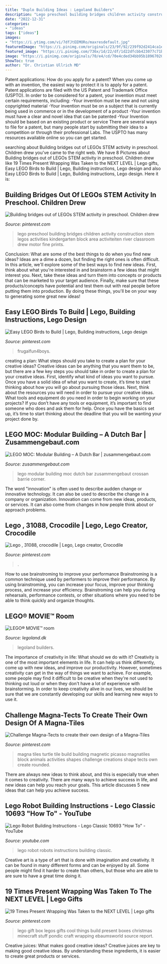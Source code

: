 ```yaml
---
title: "Duplo Building Ideas : Legoland Builders"
description: "Lego preschool building bridges children activity construction stem legos activities kindergarten block area activiteiten river classroom drew motor fine prints"
date: "2022-12-31"
categories:
- "ideas"
tags: ["ideas"]
images:
- "https://i.ytimg.com/vi/7dfJtEEMORo/maxresdefault.jpg"
featuredImage: "https://i.pinimg.com/originals/23/9f/92/239f92d2414ca1e4787bcefed1cc0656.jpg"
featured_image: "https://i.pinimg.com/736x/1d/22/df/1d22dfcbb423077c71bf63ee2fb4fa60.jpg"
image: "https://i.pinimg.com/originals/70/e4/cd/70e4cded34bb95b18967020a8ece0166.jpg"
ShowToc: true
author: "Dr. Christian Ullrich MD"
---
```



Patent applications: How do you apply for a patent?
When you come up with an invention, the easiest way to protect it is to apply for a patent. Patent applications are filed with the US Patent and Trademark Office (USPTO). In order to be considered for a patent, your invention must meet certain requirements, including: 
-Your invention must be new and not using copyrighted material
-Your invention must be on a subject that is currently being used in commerce or in the development of a product
-Your invention must have a clear and novel idea that can be patented
-Your Invention should be based on an existing product or service There are several ways to file for a patent, but many people start by submitting their idea to a competition or through their professional Labs. The USPTO has many resources available online so you can get started.

	

		
searching about Building bridges out of LEGOs STEM activity in preschool. Children drew you've came to the right web. We have 8 Pictures about Building bridges out of LEGOs STEM activity in preschool. Children drew like 19 Times Present Wrapping Was Taken to the NEXT LEVEL | Lego gifts, Easy LEGO Birds to Build | Lego, Building instructions, Lego design and also Easy LEGO Birds to Build | Lego, Building instructions, Lego design. Here it is:
		
    
## Building Bridges Out Of LEGOs STEM Activity In Preschool. Children Drew

<img loading=lazy src="https://i.pinimg.com/736x/1d/22/df/1d22dfcbb423077c71bf63ee2fb4fa60.jpg" onerror="this.onerror=null;this.src='https://tse1.mm.bing.net/th?id=OIP.P9c22sowjpkg_vj3Q8EQ1QHaJ3&amp;pid=15.1';" alt="Building bridges out of LEGOs STEM activity in preschool. Children drew">

_Source: pinterest.com_

>lego preschool building bridges children activity construction stem legos activities kindergarten block area activiteiten river classroom drew motor fine prints. 

	

Conclusion: What are some of the best things to do when you find new ideas?
Ideas are a dime a dozen, but finding the right ones is often difficult. In this article, we'll explore some of the best ways to find new ideas. First, think about what you're interested in and brainstorm a few ideas that might interest you. Next, take these ideas and turn them into concepts or products that can be marketed to your target audience. Finally, make sure that these products/concepts have potential and test them out with real people before putting them into production. By doing these things, you'll be on your way to generating some great new ideas!

    
## Easy LEGO Birds To Build | Lego, Building Instructions, Lego Design

<img loading=lazy src="https://i.pinimg.com/originals/70/e4/cd/70e4cded34bb95b18967020a8ece0166.jpg" onerror="this.onerror=null;this.src='https://tse3.mm.bing.net/th?id=OIP.rEzESkP4X8vlfO1c7WXREAHaE8&amp;pid=15.1';" alt="Easy LEGO Birds to Build | Lego, Building instructions, Lego design">

_Source: pinterest.com_

>frugalfun4boys. 

	

creating a plan: What steps should you take to create a plan for your creative ideas?
Creative ideas can be anything that you want them to be, but there are a few key steps you should take in order to create a plan for your creative ideas. First, identify what kind of ideas you want to pursue. Once you have a solid idea of what you want to create, it’s time to start thinking about how you will go about pursuing those ideas. 
Next, think about the resources you will need in order to pursue your creative ideas. What tools and equipment do you need in order to begin working on your projects? If you don’t have any tools or equipment, it’s important to find someone who does and ask them for help. Once you have the basics set up, it’s time to start thinking about the deadline that you will be wanting your project done by.

    
## LEGO MOC: Modular Building – A Dutch Bar | Zusammengebaut.com

<img loading=lazy src="http://zusammengebaut.com/wp-content/uploads/2016/06/lego-moc-modular-building-a-dutch-bar-corner-building-barrie-crossan.jpg" onerror="this.onerror=null;this.src='https://tse2.mm.bing.net/th?id=OIP.unXe025PEuYdkO04Z8uViQHaHO&amp;pid=15.1';" alt="LEGO MOC: Modular Building – A Dutch Bar | zusammengebaut.com">

_Source: zusammengebaut.com_

>lego modular building moc dutch bar zusammengebaut crossan barrie corner. 

	

The word "innovation" is often used to describe audden change or innovative technology. It can also be used to describe the change in a company or organization. Innovation can come from new ideas, products, or services. It can also come from changes in how people think about or approach problems.

    
## Lego , 31088, Crocodile | Lego, Lego Creator, Crocodile

<img loading=lazy src="https://i.pinimg.com/736x/9c/18/c2/9c18c21fc7fe13460fd9e392ce8f45a2.jpg" onerror="this.onerror=null;this.src='https://tse2.mm.bing.net/th?id=OIP.RcC4BZ2bgSo4Xo8UZ2LlSwHaJ3&amp;pid=15.1';" alt="Lego , 31088, crocodile | Lego, Lego creator, Crocodile">

_Source: pinterest.com_

>. 

	

How to use brainstroming to improve your performance
Brainstroming is a common technique used by performers to improve their performance. By using brainstroming, you can increase your focus, improve your thinking process, and increase your efficiency. Brainstroming can help you during rehearsals, performance contests, or other situations where you need to be able to think quickly and organize thoughts.

    
## LEGO® MOVIE™ Room

<img loading=lazy src="https://www.legoland.dk/media/kprff32n/dsc00601.jpg" onerror="this.onerror=null;this.src='https://tse3.mm.bing.net/th?id=OIP.p1tTAihnzvdQrpc5IQ0e9wHaEK&amp;pid=15.1';" alt="LEGO® MOVIE™ room">

_Source: legoland.dk_

>legoland builders. 

	

The importance of creativity in life: What should we do with it?
Creativity is one of the most important elements in life. It can help us think differently, come up with new ideas, and improve our productivity. However, sometimes creativity can get in the way of things we want to achieve. For example, some people may find it difficult to be creative when they're not used to thinking out loud or when they don't have a lot of experience with brainstorming. In order to keep creativity alive in our lives, we should be sure that we are constantly developing our skills and learning new ways to use it.

    
## Challenge Magna-Tects To Create Their Own Design Of A Magna-Tiles

<img loading=lazy src="https://i.pinimg.com/originals/23/9f/92/239f92d2414ca1e4787bcefed1cc0656.jpg" onerror="this.onerror=null;this.src='https://tse4.mm.bing.net/th?id=OIP.o-hceR6sDryH4a_f4E3lLAHaHa&amp;pid=15.1';" alt="Challenge Magna-Tects to create their own design of a Magna-Tiles">

_Source: pinterest.com_

>magna tiles turtle tile build building magnetic picasso magnatiles block animals activities shapes challenge creations shape tects own create rounded. 

	

There are always new ideas to think about, and this is especially true when it comes to creativity. There are many ways to achieve success in life, and new ideas can help you reach your goals. This article discusses 5 new ideas that can help you achieve success.

    
## Lego Robot Building Instructions - Lego Classic 10693 &quot;How To&quot; - YouTube

<img loading=lazy src="https://i.ytimg.com/vi/7dfJtEEMORo/maxresdefault.jpg" onerror="this.onerror=null;this.src='https://tse3.mm.bing.net/th?id=OIP.nwbc2faDmUmpMBgGALr4GgHaEK&amp;pid=15.1';" alt="Lego Robot Building Instructions - Lego Classic 10693 &quot;How To&quot; - YouTube">

_Source: youtube.com_

>lego robot robots instructions building classic. 

	

Creative art is a type of art that is done with imagination and creativity. It can be found in many different forms and can be enjoyed by all. Some people might find it harder to create than others, but those who are able to are sure to have a great time doing it.

    
## 19 Times Present Wrapping Was Taken To The NEXT LEVEL | Lego Gifts

<img loading=lazy src="https://i.pinimg.com/736x/eb/7a/5c/eb7a5c5aa0a8067fc233f683a351175c--lego-boxes-lego-gifts.jpg" onerror="this.onerror=null;this.src='https://tse1.mm.bing.net/th?id=OIP.JD0GgzzFScfGpK_5VfpQtQHaO0&amp;pid=15.1';" alt="19 Times Present Wrapping Was Taken to the NEXT LEVEL | Lego gifts">

_Source: pinterest.com_

>lego gift box legos gifts cool things build present boxes christmas minecraft stuff pondic craft wrapping ebaumsworld source report. 

	

Creative juices: What makes good creative ideas?
Creative juices are key to making good creative ideas. By understanding these ingredients, it is easier to create great products or services.

